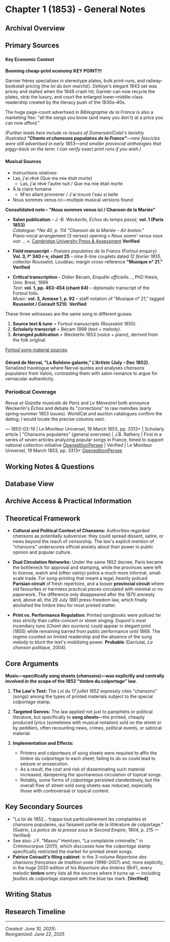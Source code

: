 # Chapter 1 (1853) - General Notes

## Archival Overview

## Primary Sources

### 

#### Key Economic Context

**Booming cheap-print economy KEY POINT!!!**

Garnier frères specialises in stereotype plates, bulk print-runs, and railway-bookstall pricing (the *loi du bon marché*). Delloye's elegant 1843 set was pricey and stalled when the 1848 crash hit; Garnier can now recycle the plates, strip the luxury, and court the enlarged lower-middle-class readership created by the literacy push of the 1830s–40s.

The huge page-count advertised in *Bibliographie de la France* is also a marketing flex: "all the songs you know (and many you don't) at a price you can now afford."

*(Further leads here include re-issues of Dumersan/Colet's lavishly illustrated **"Chants et chansons populaires de la France"**—new fascicles were still advertised in early 1853—and smaller provincial anthologies that piggy-back on the term. I can verify exact print runs if you wish.)*

### 

#### Musical Sources

- Instructions relatives:
- Las, j'ai rêvé (Que ma mie était morte)
  - Las, j'ai rêvé l'autre nuit / Que ma mie était morte
- À la claire fontaine
  - M'en allant promener / J'ai trouvé l'eau si belle
- Nous sommes venus ici—multiple musical versions found

**Consolidated note – "Nous sommes venus ici / Chanson de la Mariée"**

- **Salon publication** – *J.-B. Weckerlin, Échos du temps passé*, **vol. 1 (Paris 1853)**\
  *Catalogue*: \**No 40, p. 114 "Chanson de la Mariée – Air breton."*\
  Piano-vocal arrangement (3 verses) opening *« Nous somm' venus vous voir … »*. [Cambridge University Press & Assessment](https://www.cambridge.org/core/journals/twentieth-century-music/article/sonic-anthropology-in-1900-the-challenge-of-transcribing-nonwestern-music-and-language/F7E519A11A8B1879BC0D79C2B66D429F) **Verified**

- **Field manuscript** – *Poésies populaires de la France* (Fortoul enquiry)\
  **Vol. 3, f° 340 r-v, chant 25** – nine 8-line couplets dated *12 février 1855*, collector Rousselot, Loudéac; margin cross-reference **"Musique n° 21."** **Verified**

- **Critical transcription** – Didier Bécam, *Enquête officielle…*, PhD thesis, Univ. Brest, 1999\
  *Text*: **vol. 1, pp. 453-454 (chant 64)** – diplomatic transcript of the Fortoul folio.\
  *Music*: **vol. 3, Annexe 1, p. 92** – staff notation of "Musique n° 21," tagged **Rousselot / Coirault 5210**. **Verified**

These three witnesses are the same song in different guises:

1. **Source text & tune** = Fortoul manuscripts (Rousselot 1855).
2. **Scholarly transcript** = Bécam 1999 (text + melody).
3. **Arranged publication** = Weckerlin 1853 (voice + piano), derived from the folk original.

[Fortoul song material sources](https://www.notion.so/Fortoul-song-material-sources-1f1a8fa33dc580ac9573f9e3e2735b44?pvs=21)

### 

### 

**Gérard de Nerval, "La Bohême galante," *L'Artiste* (July – Dec 1852).**\
Serialized travelogue where Nerval quotes and analyses *chansons populaires* from Valois, contrasting them with salon romance to argue for vernacular authenticity.

### Periodical Coverage

*Revue et Gazette musicale de Paris* and *Le Ménestrel* both announce Weckerlin's *Échos* and debate its "corrections" to raw melodies (early spring–summer 1853 issues). WorldCat and auction catalogues confirm the dating; I would locate the precise columns next.

— 1853-03-19 | Le Moniteur Universel, 19 March 1853, pp. 3313+ | Scholarly article | "Chansons populaires" (general overview) | J.B. Rathery | First in a series of seven articles analyzing popular songs in France, timed to support national collection initiative [Openedition](https://books.openedition.org/editionsbnf/527?lang=en)[Persee](https://www.persee.fr/doc/annor_0003-4134_1952_num_2_2_6678) | Verified | Le Moniteur Universel, 19 March 1853, pp. 3313+ [Openedition](https://books.openedition.org/editionsbnf/527?lang=en)[Persee](https://www.persee.fr/doc/annor_0003-4134_1952_num_2_2_6678)

## Working Notes & Questions

## Database View

## Archive Access & Practical Information

## Theoretical Framework

- **Cultural and Political Context of Chansons:** Authorities regarded *chansons* as potentially subversive: they could spread dissent, satire, or news beyond the reach of censorship. The law's explicit mention of "chansons" underscores official anxiety about their power in public opinion and popular culture.

- **Dual Circulation Networks:** Under the same 1852 decree, Paris became the bottleneck for approval and stamping, while the provinces were left to license, watch and (often vainly) police a much more informal, small-scale trade. For song-printing that meant a legal, heavily policed **Parisian circuit** of fresh repertoire, and a looser **provincial circuit** where old favourites or harmless practical pieces circulated with minimal or no paperwork. The difference only disappeared after the 1870 amnesty and, above all, the 29 July 1881 press-freedom law, which finally abolished the timbre bleu for most printed matter.

- **Print vs. Performance Regulation:** Printed songbooks were policed far less strictly than cafés-concert or street singing. Dupont's most incendiary tune (*Chant des ouvriers*) could appear in elegant print (1855) while remaining barred from public performance until 1869. The regime counted on limited readership and the absence of the sung melody to blunt the text's mobilising power. **Probable** (Darriulat, *La chanson politique*, 2004).

## Core Arguments

**Music—specifically song sheets (*chansons*)—was explicitly and centrally involved in the scope of the 1852 "timbre du colportage" law.**

1. **The Law's Text:** The *Loi du 17 juillet 1852* expressly cites "chansons" (songs) among the types of printed materials subject to the special *colportage* stamp.

2. **Targeted Genres:** The law applied not just to pamphlets or political literature, but specifically to **song sheets**—the printed, cheaply produced lyrics (sometimes with musical notation) sold on the street or by peddlers, often recounting news, crimes, political events, or satirical material.

3. **Implementation and Effects:**

   - Printers and colporteurs of song sheets were required to affix the *timbre du colportage* to each sheet; failing to do so could lead to seizure or prosecution.
   - As a result, the cost and risk of disseminating such material increased, dampening the spontaneous circulation of topical songs.
   - Notably, some forms of *colportage* persisted clandestinely, but the overall flow of street-sold song sheets was reduced, especially those with controversial or topical content.

## Key Secondary Sources

- "La loi de 1852... frappa tout particulièrement les complaintes et chansons populaires, qui faisaient partie de la littérature de colportage." (Guérin, *La police de la presse sous le Second Empire*, 1904, p. 215 — Verified)
- See also: J.F. "Maxou" Heintzen, "La complainte criminelle," in *Criminocorpus* (2011), which discusses how the *colportage* stamp specifically restricted the market for printed street songs.
- **Patrice Coirault's filing cabinet**: in the 3-volume *Répertoire des chansons françaises de tradition orale* (1996-2007) and, more explicitly, in the huge 2020 edition of his *Répertoire des timbres* (BnF), every melodic **timbre** entry lists all the sources where it turns up — including *feuilles de colportage* stamped with the blue tax mark. **\[Verified\]**

## Writing Status

## Research Timeline

---

*Created: June 10, 2025*\\\
*Reorganized: June 22, 2025*